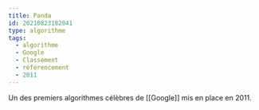 ```yaml
---
title: Panda
id: 20210823182041
type: algorithme
tags:
  - algorithme
  - Google
  - Classement
  - référencement
  - 2011
---
```


Un des premiers algorithmes célèbres de [[Google]] mis en place en 2011.